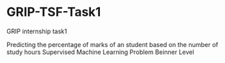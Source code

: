 # GRIP-TSF-Task1
GRIP internship task1

Predicting the percentage of marks of an student based on the number of study hours
Supervised Machine Learning Problem
Beinner Level
